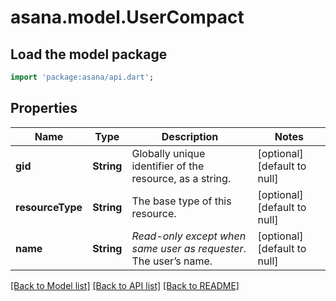 # asana.model.UserCompact

## Load the model package
```dart
import 'package:asana/api.dart';
```

## Properties
Name | Type | Description | Notes
------------ | ------------- | ------------- | -------------
**gid** | **String** | Globally unique identifier of the resource, as a string. | [optional] [default to null]
**resourceType** | **String** | The base type of this resource. | [optional] [default to null]
**name** | **String** | *Read-only except when same user as requester*. The user’s name. | [optional] [default to null]

[[Back to Model list]](../README.md#documentation-for-models) [[Back to API list]](../README.md#documentation-for-api-endpoints) [[Back to README]](../README.md)


